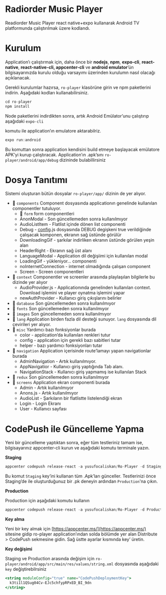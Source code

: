 # Radiorder Music Player

Readiorder Music Player react native+expo kullanarak Android TV platformunda çalıştırılmak üzere kodlandı.

# Kurulum

Application’ı çalıştırmak için, daha önce bir **nodejs**, **npm**, **expo-cli**, **react-native**, **react-native-cli, appcenter-cli** ve **android emulator**’ün bilgisayarınızda kurulu olduğu varsayımı üzerinden kurulumn nasıl olacağı açıklanacak.

Gerekli kurulumlar hazırsa, `ro-player` klasörüne girin ve npm paketlerini indirin. Aşağıdaki kodları kullanabilirsiniz.

```jsx
cd ro-player
npm install
```

Node paketlerini indirdikten sonra, artık Android Emülator’unu çalıştırıp aşağıdaki `expo-cli`

komutu ile application’ın emulatore aktarabilriz.

```jsx
expo run:android
```

Bu komuttan sonra application kendisini build etmeye başlayacak emülatore APK’yi kurup çalıştıracak. Application’ın .apk’sını `ro-player/android/app/debug` dizininde bulabillirsiniz

# Dosya Tanıtımı

Sistemi oluşturan bütün dosyalar `ro-player/app/` dizinin de yer alıyor.

- 📁 `components`
  Component dosyasında applicationın genelinde kullanılan componentler tutuluyor.
  - 📁 `form` form componentleri
  - AnonModal - Son güncellemeden sonra kullanılmıyor
  - AudioListItem - Flatlist içinde dönen list componenti
  - Debug - [config](http://config.com).js dosyasında DEBUG degişkeni true verildiğinde çalışacak komponen, ekranın sağ üstünde görülür
  - DownloadingGif - şarkılar indirliken ekranın üstünde görülen yeşin alan
  - HeaderRight - Ekranın sağ üst alanı
  - LanguageModal - Application dil değişiimi için kullanılan modal
  - LoadingGif - yükleniyor… componenti
  - noInternetConnection - internet olmadığında çalışan component
  - Screen - Screen componentleri
- 📁 `context`
  Componentler ve screenler arasında playlaşılan bilgilerle bu dizinde yer alıyor
  - AudioProvider.js - Applicationında genelinden kullanılan context. Download işlemini ve player oynatma işlemini yapar
  - newAuthProvider - Kullanıcı giriş çıkışlarını belirler
- 📁 `database`
  Son güncellemeden sonra kullanılmıyor
- 📁 `fonts`
  Son güncellemeden sonra kullanılmıyor
- 📁 `images`
  Son güncellemeden sonra kullanılmıyor
- 📁 `lang`
  Application birden fazla dil desteği sunuyor. `lang` dosyasında dil çevirileri yer alıyor.
- **📁** `misc`
  Yardımcı bazı fonksiyonlar burada
  - color - application’da kullanılan renkleri tutur
  - config - application için gerekli bazı sabitleri tutar
  - helper - bazı yardımcı fonksiyonları tutar
- 📁 `navigation`
  Application içerisinde route’lamayı yapan navigationlar burada
  - AdminNavigation - Artık kullanılmıyor.
  - AppNavigatior - Kullanıcı giriş yaptığında Tab alanı.
  - NavigationStack - Kullanıcı giriş yapmamış ise kullanılan Stack
- 📁 `redux`
  Son güncellemeden sonra kullanılmıyor
- 📁 `screens`
  Application ekran componenti burada
  - Admin - Artık kullanılmıyor
  - Anons.js - Artık kullanılmıyor
  - AudioList - Şarkıların bir flatlistte listelendiği ekran
  - Login - Login Ekranı
  - User - Kullanıcı sayfası

# CodePush ile Güncelleme Yapma

Yeni bir güncelleme yaptıktan sonra, eğer tüm testleriniz tamam ise, bilgisayarınız appcenter-cli kurun ve aşağıdaki komutu terminale yazın.

**Staging**

```jsx
appcenter codepush release-react -a yusufocaliskan/Ro-Player -d Staging
```

Bu komut `Staging` key’ini kullanan tüm .Apk’ları günceller. Testlerinizi önce Staging’de ile oluşturduğunuz bir .pk deneyin ardından `Production`'na çıkın.

**Production**

Production için aşağıdaki komutu kullanın

```jsx
appcenter codepush release-react -a yusufocaliskan/Ro-Player -d Production
```

**Key alma**

Yeni bir key almak için [https://appcenter.ms/](https://appcenter.ms/) sitesine gidip ro-player application’ından solda bölümde yer alan Distribute > CodePush sekmesine gidin. Sağ üstte ayarlar kısmında key’ üretin.

**Key değişimi**

Staging ve Production arasında değişim için `ro-player/android/app/src/main/res/values/string.xml` dosyasında aşağıdaki `key` değiştirebilrsiniz

```jsx
<string moduleConfig="true" name="CodePushDeploymentKey">
  k3ti1l1QSug04Cv-EJc5chfypRPxED_BI_9dn
</string>
```

